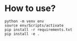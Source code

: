 # How to use?
```python -m venv env```\
```source env/Scripts/activate```\
```pip install -r requirements.txt```\
```pip install -e .```
